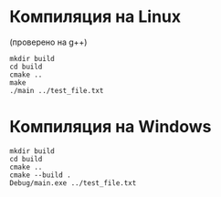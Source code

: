 # Компиляция на Linux 
(проверено на g++)

```
mkdir build
cd build
cmake ..
make
./main ../test_file.txt
```
# Компиляция на Windows

```
mkdir build
cd build
cmake ..
cmake --build .
Debug/main.exe ../test_file.txt
```
